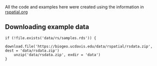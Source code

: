 All the code and examples here were created using the information in
[rspatial.org](https://rspatial.org/raster/rs/1-introduction.html)

Downloading example data
------------------------

    if (!file.exists('data/rs/samples.rds')) {
        download.file('https://biogeo.ucdavis.edu/data/rspatial/rsdata.zip', dest = 'data/rsdata.zip')
        unzip('data/rsdata.zip', exdir = 'data')
    }
